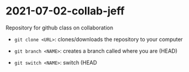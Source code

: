 # 2021-07-02-collab-jeff
Repository for github class on collaboration


- `git clone <URL>`: clones/downloads the repository to your computer

- `git branch <NAME>`: creates a branch called <NAME> where you are (HEAD)
- `git switch <NAME>`: switch (HEAD

